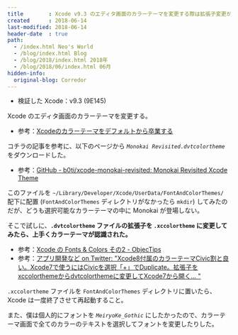 ```yaml
---
title        : Xcode v9.3 のエディタ画面のカラーテーマを変更する際は拡張子変更が必要みたい
created      : 2018-06-14
last-modified: 2018-06-14
header-date  : true
path:
  - /index.html Neo's World
  - /blog/index.html Blog
  - /blog/2018/index.html 2018年
  - /blog/2018/06/index.html 06月
hidden-info:
  original-blog: Corredor
---
```


- 検証した Xcode：v9.3 (9E145)

Xcode のエディタ画面のカラーテーマを変更する。

- 参考：[Xcodeのカラーテーマをデフォルトから卒業する](https://qiita.com/shiba1014/items/dec0faa46163ef9a2c5f#monokai)

コチラの記事を参考に、以下のページから _`Monokai Revisited.dvtcolortheme`_ をダウンロードした。

- 参考：[GitHub - b0ti/xcode-monokai-revisited: Monokai Revisited Xcode Theme](https://github.com/b0ti/xcode-monokai-revisited)

このファイルを `~/Library/Developer/Xcode/UserData/FontAndColorThemes/` 配下に配置 (`FontAndColorThemes` ディレクトリがなかったら `mkdir`) してみたのだが、どうも選択可能なカラーテーマの中に Monokai が登場しない。

そこで試しに、__`.dvtcolortheme` ファイルの拡張子を `.xccolortheme` に変更してみたら、上手くカラーテーマが認識された。__

- 参考：[Xcode の Fonts & Colors その2 - ObjecTips](http://koze.hatenablog.jp/entry/2015/05/08/000000)
- 参考：[アプリ開発など on Twitter: "Xcode8付属のカラーテーマCivic割と良い。Xcode7で使うにはCivicを選択「+」でDuplicate。拡張子をxccolorthemeからdvtcolorthemeに変更してXcode7から開く… "](https://twitter.com/shu_dev/status/744352333505527808)

`.xccolortheme` ファイルを `FontAndColorThemes` ディレクトリに置いたら、Xcode は一度終了させて再起動すること。

また、僕は個人的にフォントを *`MeiryoKe_Gothic`* にしたかったので、カラーテーマ画面で全てのカラーのテキストを選択してフォントを変更したりした。
